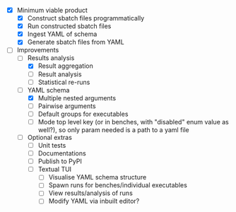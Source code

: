 - [x] Minimum viable product
  - [x] Construct sbatch files programmatically
  - [x] Run constructed sbatch files
  - [x] Ingest YAML of schema
  - [x] Generate sbatch files from YAML
- [ ] Improvements
  - [ ] Results analysis
    - [x] Result aggregation
    - [ ] Result analysis
    - [ ] Statistical re-runs
  - [ ] YAML schema
    - [x] Multiple nested arguments
    - [ ] Pairwise arguments
    - [ ] Default groups for executables
    - [ ] Mode top level key (or in benches, with "disabled" enum value as well?), so only param needed is a path to a yaml file
  - [ ] Optional extras
    - [ ] Unit tests
    - [ ] Documentations
    - [ ] Publish to PyPI
    - [ ] Textual TUI
      - [ ] Visualise YAML schema structure
      - [ ] Spawn runs for benches/individual executables
      - [ ] View results/analysis of runs
      - [ ] Modify YAML via inbuilt editor?
